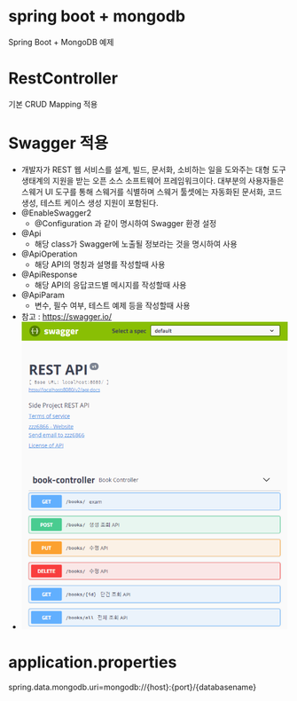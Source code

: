 
# spring boot + mongodb
Spring Boot + MongoDB 예제

# RestController
기본 CRUD Mapping 적용

# Swagger 적용
- 개발자가 REST 웹 서비스를 설계, 빌드, 문서화, 소비하는 일을 도와주는 대형 도구 생태계의 지원을 받는 오픈 소스 소프트웨어 프레임워크이다. 대부분의 사용자들은 스웨거 UI 도구를 통해 스웨거를 식별하며 스웨거 툴셋에는 자동화된 문서화, 코드 생성, 테스트 케이스 생성 지원이 포함된다.
- @EnableSwagger2
    - @Configuration 과 같이 명시하여 Swagger 환경 설정
- @Api
    - 해당 class가 Swagger에 노출될 정보라는 것을 명시하여 사용
- @ApiOperation
    - 해당 API의 명칭과 설명를 작성할때 사용
- @ApiResponse
    - 해당 API의 응답코드별 메시지를 작성할때 사용
- @ApiParam
    - 변수, 필수 여부, 테스트 예제 등을 작성할때 사용
- 참고 : https://swagger.io/
- ![스크린샷](docs/image1.png)

# application.properties
spring.data.mongodb.uri=mongodb://{host}:{port}/{databasename}
